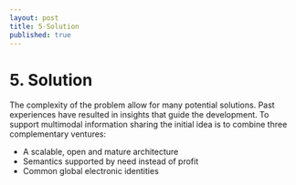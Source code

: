 ```yaml
---
layout: post
title: 5-Solution
published: true
---
```


# 5. Solution

The complexity of the problem allow for many potential solutions. Past experiences have resulted in insights that guide the development. To support multimodal information sharing the initial idea is to combine three complementary ventures:

- A scalable, open and mature architecture
- Semantics supported by need instead of profit
- Common global electronic identities
